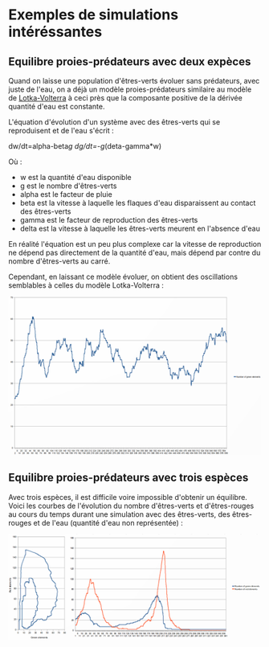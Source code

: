 Exemples de simulations intéréssantes
=====================================

Equilibre proies-prédateurs avec deux expèces
---------------------------------------------

Quand on laisse une population d'êtres-verts évoluer sans prédateurs, avec juste de l'eau, on a déjà un modèle proies-prédateurs similaire au modèle de
[Lotka-Volterra](fr.wikipedia.org/wiki/Equations_de_Lotka-Volterra) à ceci près que la composante positive de la dérivée quantité d'eau est constante.

L'équation d'évolution d'un système avec des êtres-verts qui se reproduisent et de l'eau s'écrit : 

dw/dt=alpha-beta*g
dg/dt=-g*(deta-gamma*w)

Où : 

- w est la quantité d'eau disponible
- g est le nombre d'êtres-verts
- alpha est le facteur de pluie
- beta est la vitesse à laquelle les flaques d'eau disparaissent au contact des êtres-verts
- gamma est le facteur de reproduction des êtres-verts
- delta est la vitesse à laquelle les êtres-verts meurent en l'absence d'eau

En réalité l'équation est un peu plus complexe car la vitesse de reproduction ne dépend pas directement de la quantité d'eau, mais dépend par contre du nombre d'êtres-verts
au carré.

Cependant, en laissant ce modèle évoluer, on obtient des oscillations semblables à celles du modèle Lotka-Volterra :

![Graphique](graph1.png)

Equilibre proies-prédateurs avec trois espèces
----------------------------------------------

Avec trois espèces, il est difficile voire impossible d'obtenir un équilibre. Voici les courbes de l'évolution du nombre d'êtres-verts et d'êtres-rouges au cours du temps
durant une simulation avec des êtres-verts, des êtres-rouges et de l'eau (quantité d'eau non représentée) :

![Graphique](graph2.png)
